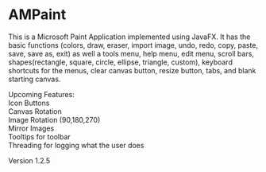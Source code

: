 # AMPaint
This is a Microsoft Paint Application implemented using JavaFX. 
It has the basic functions (colors, draw, eraser, import image, undo, redo, copy, paste, save, save as, exit) 
as well a tools menu, help menu, edit menu, scroll bars, shapes(rectangle, square, circle, ellipse, triangle, custom), 
keyboard shortcuts for the menus, clear canvas button, resize button, tabs, and blank starting canvas.

Upcoming Features: </br>
Icon Buttons </br>
Canvas Rotation </br>
Image Rotation (90,180,270) </br>
Mirror Images </br>
Tooltips for toolbar </br>
Threading for logging what the user does </br>

Version 1.2.5
